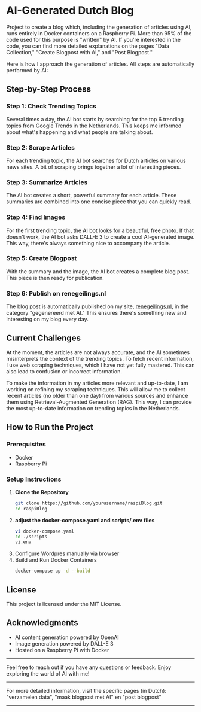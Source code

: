 # AI-Generated Dutch Blog

Project to create a blog which, including the generation of articles using AI, runs entirely in Docker containers on a Raspberry Pi. More than 95% of the code used for this purpose is "written" by AI. If you're interested in the code, you can find more detailed explanations on the pages "Data Collection," "Create Blogpost with AI," and "Post Blogpost."

Here is how I approach the generation of articles. All steps are automatically performed by AI:

## Step-by-Step Process

### Step 1: Check Trending Topics
Several times a day, the AI bot starts by searching for the top 6 trending topics from Google Trends in the Netherlands. This keeps me informed about what's happening and what people are talking about.

### Step 2: Scrape Articles
For each trending topic, the AI bot searches for Dutch articles on various news sites. A bit of scraping brings together a lot of interesting pieces.

### Step 3: Summarize Articles
The AI bot creates a short, powerful summary for each article. These summaries are combined into one concise piece that you can quickly read.

### Step 4: Find Images
For the first trending topic, the AI bot looks for a beautiful, free photo. If that doesn't work, the AI bot asks DALL-E 3 to create a cool AI-generated image. This way, there's always something nice to accompany the article.

### Step 5: Create Blogpost
With the summary and the image, the AI bot creates a complete blog post. This piece is then ready for publication.

### Step 6: Publish on renegeilings.nl
The blog post is automatically published on my site, [renegeilings.nl](https://renegeilings.nl), in the category "gegenereerd met AI." This ensures there's something new and interesting on my blog every day.

## Current Challenges

At the moment, the articles are not always accurate, and the AI sometimes misinterprets the context of the trending topics. To fetch recent information, I use web scraping techniques, which I have not yet fully mastered. This can also lead to confusion or incorrect information.

To make the information in my articles more relevant and up-to-date, I am working on refining my scraping techniques. This will allow me to collect recent articles (no older than one day) from various sources and enhance them using Retrieval-Augmented Generation (RAG). This way, I can provide the most up-to-date information on trending topics in the Netherlands.

## How to Run the Project

### Prerequisites

- Docker
- Raspberry Pi

### Setup Instructions

1. **Clone the Repository**
   ```bash
   git clone https://github.com/yourusername/raspiBlog.git
   cd raspiBlog
   ```
2. **adjust the docker-compose.yaml and  scripts/.env files**
   ```bash
   vi docker-compose.yaml
   cd ./scripts
   vi.env
   ```
3. Configure Wordpres manually via browser
4. Build and Run Docker Containers
   ```bash
   docker-compose up -d --build
   ```

## License
This project is licensed under the MIT License.

## Acknowledgments

- AI content generation powered by OpenAI
- Image generation powered by DALL-E 3
- Hosted on a Raspberry Pi with Docker

---

Feel free to reach out if you have any questions or feedback. Enjoy exploring the world of AI with me!

---

For more detailed information, visit the specific pages (in Dutch):  "verzamelen data", "maak blogpost met AI" en "post blogpost"

---

